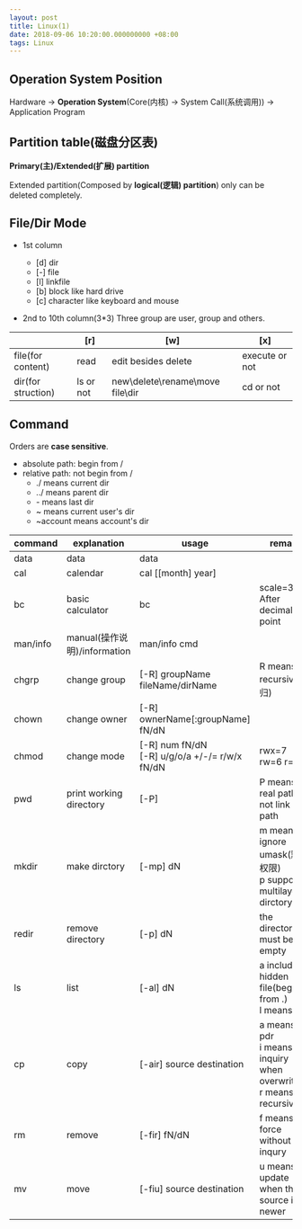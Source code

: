 ```yaml
---
layout: post
title: Linux(1)
date: 2018-09-06 10:20:00.000000000 +08:00
tags: Linux
---
```


## Operation System Position

Hardware -> **Operation System**(Core(内核) -> System Call(系统调用)) -> Application Program

## Partition table(磁盘分区表)

**Primary(主)/Extended(扩展) partition**

Extended partition(Composed by **logical(逻辑) partition**) only can be deleted completely.

## File/Dir Mode
- 1st column
    - [d] dir
	- [-] file
	- [l] linkfile
	- [b] block like hard drive
	- [c] character like keyboard and mouse

- 2nd to 10th column(3*3)
	Three group are user, group and others.

| |[r] | [w] | [x]
-|-|-|-
file(for content)|read|edit besides delete| execute or not
dir(for struction)|ls or not|new\delete\rename\move file\dir| cd or not

## Command
Orders are **case sensitive**.
- absolute path: begin from /
- relative path: not begin from /
	- ./        means current dir
	- ../       means parent dir
	- \-        means last dir
	- ~         means current user's dir
	- ~account  means account's dir 

command | explanation | usage |remark
-|-|-|-
data 	| data | data|
cal		| calendar | cal [[month] year]|
bc		| basic calculator| bc | scale=3 After decimal point
man/info| manual(操作说明)/information| man/info cmd|
chgrp	| change group | [-R] groupName fileName/dirName | R means recursive(递归)
chown	| change owner | [-R] ownerName[:groupName] fN/dN|
chmod	| change mode | [-R] num fN/dN<br>[-R] u/g/o/a +/-/= r/w/x fN/dN| rwx=7 rw=6 r=4
pwd		| print working directory | [-P] | P means real path or not link path
mkdir	| make dirctory | [-mp] dN | m means ignore umask(默认权限)<br>p supports multilayer dirctory
redir	| remove directory | [-p] dN | the directory must be empty
ls		| list | [-al] dN | a includes hidden file(begin from .)<br>l means list
cp		| copy | [-air] source destination | a means pdr<br>i means inquiry when overwriting<br>r means recursive
rm		| remove | [-fir] fN/dN| f means force without inqury
mv		| move | [-fiu] source destination | u means update when the source is newer